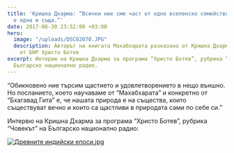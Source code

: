 ```yaml
---
title: 'Кришна Дхарма: “Всички ние сме част от едно вселенско семейство и нашата същност
  е една и съща.”'
date: 2017-06-30 23:52:00 +03:00
hero:
  image: "/uploads/DSC02070.JPG"
  description: Авторът на книгата Махабхарата разказана от Кришна Дхарма с репортер
    от БНР Христо Ботев
excerpt: Интервю на Кришна Дхарма за програма “Христо Ботев”, рубрика “Човекът” на
  Българско национално радио.
---
```


“Обикновено ние търсим щастието и удовлетворението в нещо външно. Но посланието, което научаваме от “Махабхарата” и конкретно от “Бхагавад Гита” е, че нашата природа е на същества, които съществуват вечно и които са щастливи в природата сами по себе си.”

Интервю на Кришна Дхарма за програма “Христо Ботев”, рубрика “Човекът” на Българско национално радио:

[![Древните индийски епоси.jpg](/uploads/%D0%94%D1%80%D0%B5%D0%B2%D0%BD%D0%B8%D1%82%D0%B5%20%D0%B8%D0%BD%D0%B4%D0%B8%D0%B9%D1%81%D0%BA%D0%B8%20%D0%B5%D0%BF%D0%BE%D1%81%D0%B8.jpg)](http://bnr.bg/hristobotev/post/100848091)
